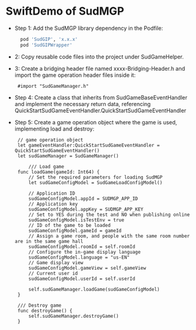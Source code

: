 # SwiftDemo of SudMGP

- Step 1: Add the SudMGP library dependency in the Podfile:

  ```ruby
    pod 'SudGIP', 'x.x.x'
    pod 'SudGIPWrapper'
  ```

- 2: Copy reusable code files into the project under SudGameHelper.
- 3: Create a bridging header file named xxxx-Bridging-Header.h and import the game operation header files inside it:
  ```objc
   #import "SudGameManager.h"
  ```
- Step 4: Create a class that inherits from SudGameBaseEventHandler and implement the necessary return data, referencing QuickStartSudGameEventHandler.QuickStartSudGameEventHandler
- Step 5: Create a game operation object where the game is used, implementing load and destroy:

  ```objc
   // game operation object
   let gameEventHandler:QuickStartSudGameEventHandler = QuickStartSudGameEventHandler()
   let sudGameManager = SudGameManager()

       /// Load game
   func loadGame(gameId: Int64) {
       // Set the required parameters for loading SudMGP
       let sudGameConfigModel = SudGameLoadConfigModel()

       // Application ID
       sudGameConfigModel.appId = SUDMGP_APP_ID
       // Application key
       sudGameConfigModel.appKey = SUDMGP_APP_KEY
       // Set to YES during the test and NO when publishing online
       sudGameConfigModel.isTestEnv = true
       // ID of the game to be loaded
       sudGameConfigModel.gameId = gameId
       // Assign a game room, and people with the same room number are in the same game hall
       sudGameConfigModel.roomId = self.roomId
       // Configure the in-game display language
       sudGameConfigModel.language = "us-EN"
       // Game display view
       sudGameConfigModel.gameView = self.gameView
       // Current user id
       sudGameConfigModel.userId = self.userId

       self.sudGameManager.loadGame(sudGameConfigModel)
   }

   /// Destroy game
   func destroyGame() {
       self.sudGameManager.destroyGame()
   }
  ```
